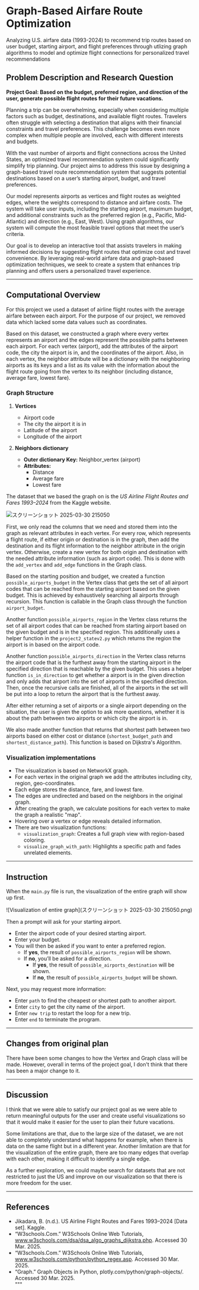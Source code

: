 # Graph-Based Airfare Route Optimization 
Analyzing U.S. airfare data (1993-2024) to recommend trip routes based on user budget, starting airport, and flight preferences through utlizing graph algorithms to model and optimize flight connections for personalized travel recommendations

## Problem Description and Research Question

**Project Goal: Based on the budget, preferred region, and direction of the user, generate possible flight routes for their future vacations.**

Planning a trip can be overwhelming, especially when considering multiple factors such as budget, destinations, and available flight routes. Travelers often struggle with selecting a destination that aligns with their financial constraints and travel preferences. This challenge becomes even more complex when multiple people are involved, each with different interests and budgets.

With the vast number of airports and flight connections across the United States, an optimized travel recommendation system could significantly simplify trip planning. Our project aims to address this issue by designing a graph-based travel route recommendation system that suggests potential destinations based on a user’s starting airport, budget, and travel preferences.

Our model represents airports as vertices and flight routes as weighted edges, where the weights correspond to distance and airfare costs. The system will take user inputs, including the starting airport, maximum budget, and additional constraints such as the preferred region (e.g., Pacific, Mid-Atlantic) and direction (e.g., East, West). Using graph algorithms, our system will compute the most feasible travel options that meet the user’s criteria.

Our goal is to develop an interactive tool that assists travelers in making informed decisions by suggesting flight routes that optimize cost and travel convenience. By leveraging real-world airfare data and graph-based optimization techniques, we seek to create a system that enhances trip planning and offers users a personalized travel experience.

---

## Computational Overview

For this project we used a dataset of airline flight routes with the average airfare between each airport. For the purpose of our project, we removed data which lacked some data values such as coordinates.

Based on this dataset, we constructed a graph where every vertex represents an airport and the edges represent the possible paths between each airport. For each vertex (airport), add the attributes of the airport code, the city the airport is in, and the coordinates of the airport. Also, in each vertex, the neighbor attribute will be a dictionary with the neighboring airports as its keys and a list as its value with the information about the flight route going from the vertex to its neighbor (including distance, average fare, lowest fare).

### Graph Structure

1. **Vertices**
   - Airport code
   - The city the airport it is in
   - Latitude of the airport
   - Longitude of the airport

2. **Neighbors dictionary**
   - **Outer dictionary Key:** Neighbor_vertex (airport)
   - **Attributes:**
     - Distance
     - Average fare
     - Lowest fare

The dataset that we based the graph on is the *US Airline Flight Routes and Fares 1993–2024* from the Kaggle website.

![スクリーンショット 2025-03-30 215050](https://github.com/user-attachments/assets/5f64714d-4619-47b8-8bc4-a36c62a29ae9)

First, we only read the columns that we need and stored them into the graph as relevant attributes in each vertex. For every row, which represents a flight route, if either origin or destination is in the graph, then add the destination and its flight information to the neighbor attribute in the origin vertex. Otherwise, create a new vertex for both origin and destination with the needed attribute information (such as airport code). This is done with the `add_vertex` and `add_edge` functions in the Graph class.

Based on the starting position and budget, we created a function `possible_airports_budget` in the Vertex class that gets the set of all airport codes that can be reached from the starting airport based on the given budget. This is achieved by exhaustively searching all airports through recursion. This function is callable in the Graph class through the function `airport_budget`.

Another function `possible_airports_region` in the Vertex class returns the set of all airport codes that can be reached from starting airport based on the given budget and is in the specified region. This additionally uses a helper function in the `project2_statev2.py` which returns the region the airport is in based on the airport code.

Another function `possible_airports_direction` in the Vertex class returns the airport code that is the furthest away from the starting airport in the specified direction that is reachable by the given budget. This uses a helper function `is_in_direction` to get whether a airport is in the given direction and only adds that airport into the set of airports in the specified direction. Then, once the recursive calls are finished, all of the airports in the set will be put into a loop to return the airport that is the furthest away.

After either returning a set of airports or a single airport depending on the situation, the user is given the option to ask more questions, whether it is about the path between two airports or which city the airport is in.

We also made another function that returns that shortest path between two airports based on either cost or distance (`shortest_budget_path` and `shortest_distance_path`). This function is based on Dijkstra's Algorithm.

### Visualization implementations

- The visualization is based on NetworkX graph.
- For each vertex in the original graph we add the attributes including city, region, geo-coordinates.
- Each edge stores the distance, fare, and lowest fare.
- The edges are undirected and based on the neighbors in the original graph.
- After creating the graph, we calculate positions for each vertex to make the graph a realistic "map".
- Hovering over a vertex or edge reveals detailed information.
- There are two visualization functions:
  - `visualization_graph`: Creates a full graph view with region-based coloring.
  - `visualize_graph_with_path`: Highlights a specific path and fades unrelated elements.

---

## Instruction

When the `main.py` file is run, the visualization of the entire graph will show up first.

![Visualization of entire graph](スクリーンショット 2025-03-30 215050.png)

Then a prompt will ask for your starting airport.

- Enter the airport code of your desired starting airport.
- Enter your budget.
- You will then be asked if you want to enter a preferred region.
  - If **yes**, the result of `possible_airports_region` will be shown.
  - If **no**, you’ll be asked for a direction.
    - If **yes**, the result of `possible_airports_destination` will be shown.
    - If **no**, the result of `possible_airports_budget` will be shown.

Next, you may request more information:

- Enter `path` to find the cheapest or shortest path to another airport.
- Enter `city` to get the city name of the airport.
- Enter `new trip` to restart the loop for a new trip.
- Enter `end` to terminate the program.

---

## Changes from original plan

There have been some changes to how the Vertex and Graph class will be made. However, overall in terms of the project goal, I don't think that there has been a major change to it.

---

## Discussion

I think that we were able to satisfy our project goal as we were able to return meaningful outputs for the user and create useful visualizations so that it would make it easier for the user to plan their future vacations.

Some limitations are that, due to the large size of the dataset, we are not able to completely understand what happens for example, when there is data on the same flight but in a different year. Another limitation are that for the visualization of the entire graph, there are too many edges that overlap with each other, making it difficult to identify a single edge.

As a further exploration, we could maybe search for datasets that are not restricted to just the US and improve on our visualization so that there is more freedom for the user.

---

## References

- Jikadara, B. (n.d.). US Airline Flight Routes and Fares 1993–2024 [Data set]. Kaggle.  
- “W3schools.Com.” W3Schools Online Web Tutorials, www.w3schools.com/dsa/dsa_algo_graphs_dijkstra.php. Accessed 30 Mar. 2025.  
- “W3schools.Com.” W3Schools Online Web Tutorials, www.w3schools.com/python/python_regex.asp. Accessed 30 Mar. 2025.  
- “Graph.” Graph Objects in Python, plotly.com/python/graph-objects/. Accessed 30 Mar. 2025.  
"""

